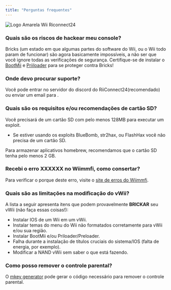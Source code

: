```yaml
---
title: "Perguntas frequentes"
---
```


![Logo Amarela Wii Riconnect24](/images/Wii_Yellow_Gray.jpg)

### Quais são os riscos de hackear meu console?
Bricks (um estado em que algumas partes do software do Wii, ou o Wii todo param de funcionar) são agora basicamente impossíveis, a não ser que você ignore todas as verificações de segurança. Certifique-se de instalar o [BootMii](bootmii) e [Priiloader](priiloader) para se proteger contra Bricks!

### Onde devo procurar suporte?
Você pode entrar no servidor do discord do RiiConnect24[](https://discord.gg/rc24)(recomendado) ou enviar um email para [](mailto:support@riiconnect24.net).

### Quais são os requisitos e/ou recomendações de cartão SD?
Você precisará de um cartão SD com pelo menos 128MB para executar um exploit.

- Se estiver usando os exploits BlueBomb, str2hax, ou FlashHax você não precisa de um cartão SD.

Para armazenar aplicativos homebrew, recomendamos que o cartão SD tenha pelo menos 2 GB.

### Recebi o erro XXXXXX no Wiimmfi, como consertar?
Para verificar o porque deste erro, visite o [site de erros do Wiimmfi](https://wiimmfi.de/error).

### Quais são as limitações na modificação do vWii?
A lista a seguir apresenta itens que podem provavelmente **BRICKAR** seu vWii (não faça essas coisas!):
* Instalar IOS de um Wii em um vWii.
* Instalar temas do menu do Wii não formatados corretamente para vWii e/ou sua região.
* Instalar BootMii e/ou Priloader/Preloader.
* Falha durante a instalação de títulos cruciais do sistema/IOS (falta de energia, por exemplo).
* Modificar a NAND vWii sem saber o que está fazendo.

### Como posso remover o controle parental?
O [mkey generator](https://mkey.salthax.org) pode gerar o código necessário para remover o controle parental.
